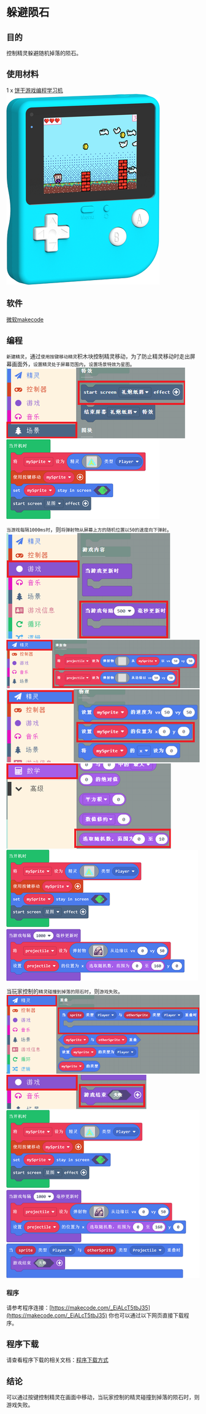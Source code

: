 # 躲避陨石

## 目的
控制精灵躲避随机掉落的陨石。

## 使用材料
1 x [饼干游戏编程学习机](https://item.taobao.com/item.htm?spm=a1z10.5-c-s.w4002-18602834185.82.51a95ccfE1IJt1&id=644090757603)
![retro-case-01-01.png](./images/retro-case-01-01.png)

## 软件
[微软makecode](https://arcade.makecode.com/)

## 编程
`新建精灵`，通过`使用按键移动精灵`积木块控制精灵移动，为了防止精灵移动时走出屏幕画面外，`设置精灵处于屏幕范围内`，`设置场景特效为星图`。
![2.1.PNG](./images/2.1.PNG)
![retro-case-02-01.png](./images/retro-case-02-01.png)

`当游戏每隔1000ms时`，则`将弹射物从屏幕上方的随机位置以50的速度向下弹射`。
![2.2.PNG](./images/2.2.PNG)
![2.3.PNG](./images/2.3.PNG)
![2.4.PNG](./images/2.4.PNG)
![2.5.PNG](./images/2.5.PNG)
![retro-case-02-02.png](./images/retro-case-02-02.png)

当玩家控制的`精灵碰撞到掉落的陨石时`，则`游戏失败`。
![2.6.PNG](./images/2.6.PNG)
![2.7.PNG](./images/2.7.PNG)
![retro-case-02-03.png](./images/retro-case-02-03.png)

### 程序
请参考程序连接：[https://makecode.com/_EiALcT5tbJ35](https://makecode.com/_EiALcT5tbJ35)
你也可以通过以下网页直接下载程序。

## 程序下载
请查看程序下载的相关文档：[程序下载方式](https://www.yuque.com/elecfreaks-learn/retro/wxo25w)
## 结论
可以通过按键控制精灵在画面中移动，当玩家控制的精灵碰撞到掉落的陨石时，则游戏失败。

